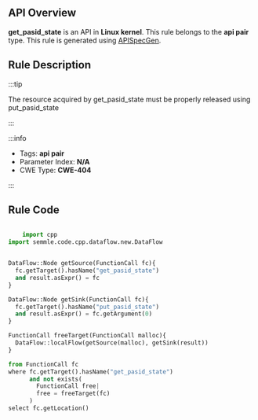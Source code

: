 ---
---


## API Overview
**get_pasid_state** is an API in **Linux kernel**. This rule belongs to the **api pair** type. This rule is generated using [APISpecGen](../../tools/APISpecGen).
## Rule Description

:::tip

The resource acquired by get_pasid_state must be properly released using put_pasid_state

:::

:::info

- Tags: **api pair**
- Parameter Index: **N/A**
- CWE Type: **CWE-404**

:::

## Rule Code
```python

    import cpp
import semmle.code.cpp.dataflow.new.DataFlow


DataFlow::Node getSource(FunctionCall fc){
  fc.getTarget().hasName("get_pasid_state")
  and result.asExpr() = fc
}

DataFlow::Node getSink(FunctionCall fc){
  fc.getTarget().hasName("put_pasid_state")
  and result.asExpr() = fc.getArgument(0)
}

FunctionCall freeTarget(FunctionCall malloc){
  DataFlow::localFlow(getSource(malloc), getSink(result))
}

from FunctionCall fc
where fc.getTarget().hasName("get_pasid_state")
      and not exists(
        FunctionCall free| 
        free = freeTarget(fc)
      )
select fc.getLocation()

    
```